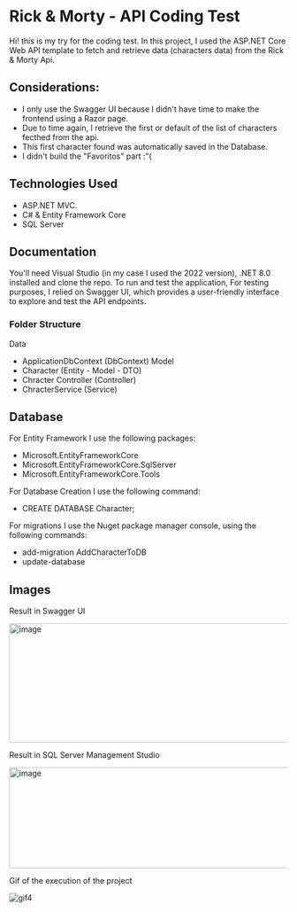 # Rick & Morty - API Coding Test
Hi! this is my try for the coding test. In this project, I used the ASP.NET Core Web API template to fetch and retrieve data (characters data) from the Rick & Morty Api.

## Considerations:
- I only use the Swagger UI because I didn't have time to make the frontend using a Razor page.
- Due to time again, I retrieve the first or default of the list of characters fecthed from the api.
- This first character found was automatically saved in the Database.
- I didn't build the "Favoritos" part :"(

## Technologies Used
- ASP.NET MVC.
- C# & Entity Framework Core
- SQL Server

## Documentation

You'll need Visual Studio (in my case I used the 2022 version), .NET 8.0 installed and clone the repo. To run and test the application, For testing purposes, I relied on Swagger UI, which provides a user-friendly interface to explore and test the API endpoints.

### Folder Structure
Data
  - ApplicationDbContext (DbContext)
Model
  - Character (Entity - Model - DTO)
  - Chracter Controller (Controller)
  - ChracterService (Service)

## Database

For Entity Framework I use the following packages: 
- Microsoft.EntityFrameworkCore
- Microsoft.EntityFrameworkCore.SqlServer 
- Microsoft.EntityFrameworkCore.Tools 

For Database Creation I use the following command:
- CREATE DATABASE Character;

For migrations I use the Nuget package manager console, using the following commands:
- add-migration AddCharacterToDB
- update-database

## Images
Result in Swagger UI

<img width="632" height="215" alt="image" src="https://github.com/user-attachments/assets/a7d9ba69-4f34-4487-b16d-382fa6f2ce49" />

Result in SQL Server Management Studio

<img width="903" height="182" alt="image" src="https://github.com/user-attachments/assets/254bf03c-1a5a-4de0-91a8-cf4ced42fbc9" />

Gif of the execution of the project

![gif4](https://github.com/user-attachments/assets/1ed5174f-36bd-485a-8747-6c3517f10d1c)
